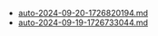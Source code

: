 * [auto-2024-09-20-1726820194.md](/docs/202409/auto-2024-09-20-1726820194.md)
* [auto-2024-09-19-1726733044.md](/docs/202409/auto-2024-09-19-1726733044.md)
